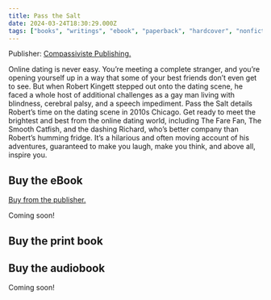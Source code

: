 ```yaml
---
title: Pass the Salt
date: 2024-03-24T18:30:29.000Z
tags: ["books", "writings", "ebook", "paperback", "hardcover", "nonfiction", "audiobook"]
---
```


Publisher: [Compassiviste Publishing.](https://compassiviste.com/initiative/compassiviste-publishing/)

Online dating is never easy. You’re meeting a complete stranger, and you’re opening yourself up in a way that some of your best friends don’t even get to see. But when Robert Kingett stepped out onto the dating scene, he faced a whole host of additional challenges as a gay man living with blindness, cerebral palsy, and a speech impediment. Pass the Salt details Robert’s time on the dating scene in 2010s Chicago. Get ready to meet the brightest and best from the online dating world, including The Fare Fan, The Smooth Catfish, and the dashing Richard, who’s better company than Robert’s humming fridge. It’s a hilarious and often moving account of his adventures, guaranteed to make you laugh, make you think, and above all, inspire you.

## Buy the eBook

[Buy from the publisher.](https://compassiviste.com/product/pass-the-salt/)

Coming soon!

## Buy the print book

## Buy the audiobook

Coming soon!
